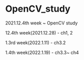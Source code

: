 # OpenCV_study
2021.12.4th week ~ OpenCV study

12.4th week(2021.12.28) - ch1, 2

1.3rd week(2022.1.11) - ch3.2

1.4th week(2022.1.19) - ch3.3~ ch4


